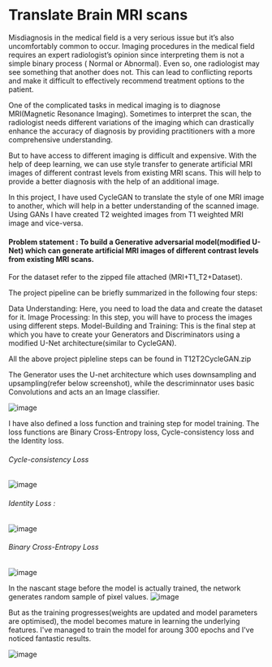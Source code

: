 # Translate Brain MRI scans

Misdiagnosis in the medical field is a very serious issue but it’s also uncomfortably common to occur. Imaging procedures in the medical field requires an expert radiologist’s opinion since interpreting them is not a simple binary process ( Normal or Abnormal). Even so, one radiologist may see something that another does not. This can lead to conflicting reports and make it difficult to effectively recommend treatment options to the patient.

One of the complicated tasks in medical imaging is to diagnose MRI(Magnetic Resonance Imaging). Sometimes to interpret the scan, the radiologist needs different variations of the imaging which can drastically enhance the accuracy of diagnosis by providing practitioners with a more comprehensive understanding.
 
But to have access to different imaging is difficult and expensive. With the help of deep learning, we can use style transfer to generate artificial MRI images of different contrast levels from existing MRI scans. This will help to provide a better diagnosis with the help of an additional image.

 
In this project, I have used CycleGAN to translate the style of one MRI image to another, which will help in a better understanding of the scanned image. Using GANs I have created T2 weighted images from T1 weighted MRI image and vice-versa.

#### Problem statement : To build a Generative adversarial model(modified U-Net) which can generate artificial MRI images of different contrast levels from existing MRI scans.
 
For the dataset refer to the zipped file attached (MRI+T1_T2+Dataset).


The project pipeline can be briefly summarized in the following four steps:

Data Understanding: Here, you need to load the data and create the dataset for it.
Image Processing: In this step, you will have to process the images using different steps.
Model-Building and Training: This is the final step at which you have to create your Generators and Discriminators using a modified U-Net architecture(similar to CycleGAN).

All the above project pipleline steps can be found in T12T2CycleGAN.zip

The Generator uses the U-net architecture which uses downsampling and upsampling(refer below screenshot), while the descriminnator uses basic Convolutions and acts an an Image classifier.

![image](https://user-images.githubusercontent.com/108930510/184673599-0e8a0a3c-6e60-4796-b694-eedc68adfc91.png)

 I have also defined a loss function and training step for model training. The loss functions are Binary Cross-Entropy loss, Cycle-consistency loss and the Identity loss.
 
 ###### Cycle-consistency Loss
 ![image](https://user-images.githubusercontent.com/108930510/184674361-8bf5bab9-dde3-47ed-8fd6-7abebfc8df83.png)

###### Identity Loss : 
![image](https://user-images.githubusercontent.com/108930510/184674396-3f3d248d-a4d5-49fe-afd6-e5a90ab0f7b3.png)

###### Binary Cross-Entropy Loss
![image](https://user-images.githubusercontent.com/108930510/184674637-79303112-584b-4451-bc2e-70f8561e9b72.png)

In the nascant stage before the model is actually trained, the network generates random sample of pixel values.
![image](https://user-images.githubusercontent.com/108930510/184675229-95eecc60-520c-47fc-9ab1-c2d7ecef118b.png)

But as the training progresses(weights are updated and model parameters are optimised), the model becomes mature in learning the underlying features. I've managed to train the model for aroung 300 epochs and I've noticed fantastic results.

![image](https://user-images.githubusercontent.com/108930510/184675596-87cb5393-3260-4a26-b0cd-ad595c0e8323.png)


